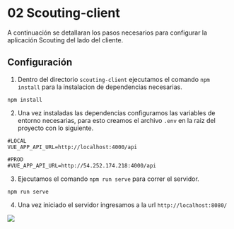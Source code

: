 # 02 Scouting-client

A continuación se detallaran los pasos necesarios para configurar la aplicación Scouting del lado del cliente.

## Configuración
1. Dentro del directorio `scouting-client` ejecutamos el comando `npm install` para la instalacion de dependencias necesarias.
```
npm install
```

2. Una vez instaladas las dependencias configuramos las variables de entorno necesarias, para esto creamos el archivo `.env` en la raiz del proyecto con lo siguiente.
```
#LOCAL
VUE_APP_API_URL=http://localhost:4000/api

#PROD
#VUE_APP_API_URL=http://54.252.174.218:4000/api
```


3. Ejecutamos el comando `npm run serve` para correr el servidor.
```
npm run serve
```
4. Una vez iniciado el servidor ingresamos a la url `http://localhost:8080/`

 [![](/img/client/01.png)](/img/client/01.png)





